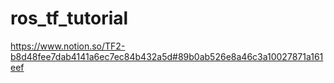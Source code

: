 # ros_tf_tutorial
https://www.notion.so/TF2-b8d48fee7dab4141a6ec7ec84b432a5d#89b0ab526e8a46c3a10027871a161eef
